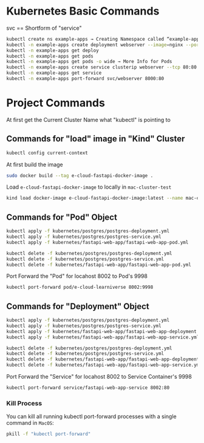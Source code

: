 # Kubernetes Basic Commands

svc == Shortform of "service"

```bash
kubectl create ns example-apps → Creating Namespace called “example-apps”
kubectl -n example-apps create deployment webserver --image=nginx --port=80
kubectl -n example-apps get deploy
kubectl -n example-apps get pods
kubectl -n example-apps get pods -o wide → More Info for Pods
kubectl -n example-apps create service clusterip webserver --tcp 80:80
kubectl -n example-apps get service
kubectl -n example-apps port-forward svc/webserver 8000:80
```

# Project Commands
At first get the Current Cluster Name what "kubectl" is pointing to

## Commands for "load" image in "Kind" Cluster
```bash
kubectl config current-context
```

At first build the image
```bash
sudo docker build --tag e-cloud-fastapi-docker-image .
```

Load `e-cloud-fastapi-docker-image` to locally in `mac-cluster-test`
```bash
kind load docker-image e-cloud-fastapi-docker-image:latest --name mac-cluster-test
```

## Commands for "Pod" Object
```bash
kubectl apply -f kubernetes/postgres/postgres-deployment.yml       
kubectl apply -f kubernetes/postgres/postgres-service.yml
kubectl apply -f kubernetes/fastapi-web-app/fastapi-web-app-pod.yml 
```

```bash
kubectl delete -f kubernetes/postgres/postgres-deployment.yml       
kubectl delete -f kubernetes/postgres/postgres-service.yml
kubectl delete -f kubernetes/fastapi-web-app/fastapi-web-app-pod.yml 
```

Port Forward the "Pod" for locahost 8002 to Pod's 9998
```bash
kubectl port-forward pod/e-cloud-learniverse 8002:9998
```

## Commands for "Deployment" Object
```bash
kubectl apply -f kubernetes/postgres/postgres-deployment.yml       
kubectl apply -f kubernetes/postgres/postgres-service.yml
kubectl apply -f kubernetes/fastapi-web-app/fastapi-web-app-deployment.yml
kubectl apply -f kubernetes/fastapi-web-app/fastapi-web-app-service.yml 
```


```bash
kubectl delete -f kubernetes/postgres/postgres-deployment.yml       
kubectl delete -f kubernetes/postgres/postgres-service.yml
kubectl delete -f kubernetes/fastapi-web-app/fastapi-web-app-deployment.yml
kubectl delete -f kubernetes/fastapi-web-app/fastapi-web-app-service.yml 
```

Port Forward the "Service" for locahost 8002 to Service Container's 9998
```bash
kubectl port-forward service/fastapi-web-app-service 8002:80
```

### Kill Process
You can kill all running kubectl port-forward processes with a single command in `MacOS`:
```bash
pkill -f "kubectl port-forward"
```